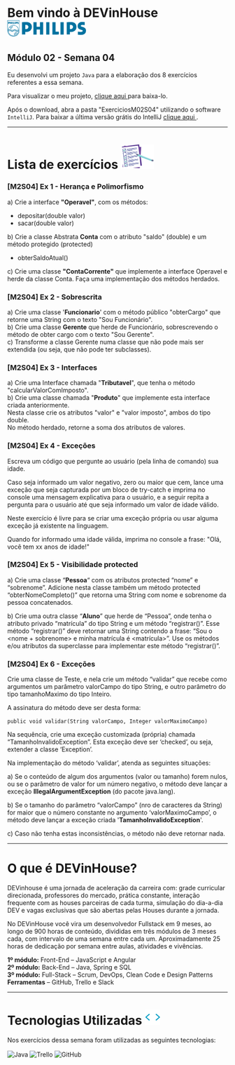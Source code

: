 # Bem vindo à DEVinHouse <img width="180px" alt="Philips" src="ExerciciosM02S04/images/logo-phil.png"/>
## Módulo 02 - Semana 04

Eu desenvolvi um projeto `Java` para a elaboração dos 8 exercícios referentes a essa semana. <br>

Para visualizar o meu projeto, <a href="https://github.com/GeorgeEnriqueBravo/DEVinHouse-Modulo02-Semana04/archive/refs/heads/main.zip" target="_blank">
    clique aqui
</a>
para baixa-lo. <br>

Após o download, abra a pasta "ExerciciosM02S04" utilizando o software `IntelliJ`. Para baixar a última versão grátis do IntelliJ 
<a href="https://www.jetbrains.com/idea/download/download-thanks.html?platform=windows&code=IIC" target="_blank">
    clique aqui
</a>.
  
---

# Lista de exercícios <img width="75px" alt="Philips" src="ExerciciosM02S04/images/lista.png"/>
### [M2S04] Ex 1 - Herança e Polimorfismo

a) Crie a interface **"Operavel"**, com os métodos:

- depositar(double valor)
- sacar(double valor)

b) Crie a classe Abstrata **Conta** com o atributo "saldo" (double) e um método protegido (protected)

- obterSaldoAtual()

c) Crie uma classe **"ContaCorrente"** que implemente a interface Operavel e herde da classe Conta. Faça uma implementação dos métodos herdados.

### [M2S04] Ex 2 - Sobrescrita

a) Crie uma classe '**Funcionario**' com o método público "obterCargo" que retorne uma String com o texto "Sou Funcionário". <br>
b) Crie uma classe **Gerente** que herde de Funcionário, sobrescrevendo o método de obter cargo com o texto "Sou Gerente". <br>
c) Transforme a classe Gerente numa classe que não pode mais ser extendida (ou seja, que não pode ter subclasses). <br>

### [M2S04] Ex 3 - Interfaces

a) Crie uma Interface chamada "**Tributavel**", que tenha o método "calcularValorComImposto". <br>
b) Crie uma classe chamada "**Produto**" que implemente esta interface criada anteriormente. <br>
Nesta classe crie os atributos "valor" e "valor imposto", ambos do tipo double. <br>
No método herdado, retorne a soma dos atributos de valores.

### [M2S04] Ex 4 - Exceções

Escreva um código que pergunte ao usuário (pela linha de comando) sua idade.

Caso seja informado um valor negativo, zero ou maior que cem, lance uma exceção que seja capturada por um bloco de try-catch e imprima no console uma mensagem explicativa para o usuário, e a seguir repita a pergunta para o usuário até que seja informado um valor de idade válido.

Neste exercício é livre para se criar uma exceção própria ou usar alguma exceção já existente na linguagem.

Quando for informado uma idade válida, imprima no console a frase: "Olá, você tem xx anos de idade!"

### [M2S04] Ex 5 - Visibilidade protected

a) Crie uma classe “**Pessoa**“ com os atributos protected “nome” e “sobrenome”. Adicione nesta classe também um método protected “obterNomeCompleto()” que retorna uma String com nome e sobrenome da pessoa concatenados.

b) Crie uma outra classe “**Aluno**” que herde de “Pessoa”, onde tenha o atributo privado “matrícula” do tipo String e um método “registrar()”. Esse método “registrar()” deve retornar uma String contendo a frase: “Sou o <nome + sobrenome> e minha matrícula é <matrícula>”. Use os métodos e/ou atributos da superclasse para implementar este método “registrar()”.

### [M2S04] Ex 6 - Exceções

Crie uma classe de Teste, e nela crie um método “validar” que recebe como argumentos um parâmetro valorCampo do tipo String, e outro parâmetro do tipo tamanhoMaximo do tipo Inteiro.

A assinatura do método deve ser desta forma:

```
public void validar(String valorCampo, Integer valorMaximoCampo)
```

Na sequência, crie uma exceção customizada (própria) chamada “TamanhoInvalidoException”. Esta exceção deve ser ‘checked’, ou seja, extender a classe ‘Exception’.

Na implementação do método ‘validar’, atenda as seguintes situações:

a) Se o conteúdo de algum dos argumentos (valor ou tamanho) forem nulos, ou se o parâmetro de valor for um número negativo, o método deve lançar a exceção **IllegalArgumentException** (do pacote java.lang).

b) Se o tamanho do parâmetro “valorCampo” (nro de caracteres da String) for maior que o número constante no argumento ‘valorMaximoCampo’, o método deve lançar a exceção criada '**TamanhoInvalidoException**'.

c) Caso não tenha estas inconsistências, o método não deve retornar nada.

---

# O que é DEVinHouse?
DEVinhouse é uma jornada de aceleração da carreira com: grade curricular direcionada, professores do mercado, prática constante, interação frequente com as houses parceiras de cada turma, simulação do dia-a-dia DEV e vagas exclusivas que são abertas pelas Houses durante a jornada.

No DEVinHouse você vira um desenvolvedor Fullstack em 9 meses, ao longo de 900 horas de conteúdo, divididas em três módulos de 3 meses cada, com intervalo de uma semana entre cada um. Aproximadamente 25 horas de dedicação por semana entre aulas, atividades e vivências.

__1º módulo:__ Front-End – JavaScript e Angular <br/>
__2º módulo:__ Back-End – Java, Spring e SQL <br/>
__3º módulo:__ Full-Stack – Scrum, DevOps, Clean Code e Design Patterns <br/>
__Ferramentas__ – GitHub, Trello e Slack

---

# Tecnologias Utilizadas <img width="35px" alt="🌐" src="ExerciciosM02S04/images/tag.gif"/>
Nos exercícios dessa semana foram utilizadas as seguintes tecnologias:
<div style="display: inline_block">
    <img align="center" alt="Java" src="https://img.shields.io/badge/Java-ED8B00?style=for-the-badge&logo=openjdk&logoColor=white"/>
    <img align="center" alt="Trello" src="https://img.shields.io/badge/Trello-0052CC?style=for-the-badge&logo=trello&logoColor=white"/>
    <img align="center" alt="GitHub" src="https://img.shields.io/badge/GitHub-100000?style=for-the-badge&logo=github&logoColor=white"/>
</div>
